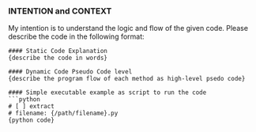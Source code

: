 ### INTENTION and CONTEXT
My intention is to understand the logic and flow of the given code. 
Please describe the code in the following format:

```
#### Static Code Explanation
{describe the code in words}

#### Dynamic Code Pseudo Code level
{describe the program flow of each method as high-level psedo code}

#### Simple executable example as script to run the code
```python
# [ ] extract
# filename: {/path/filename}.py
{python code}
```
```